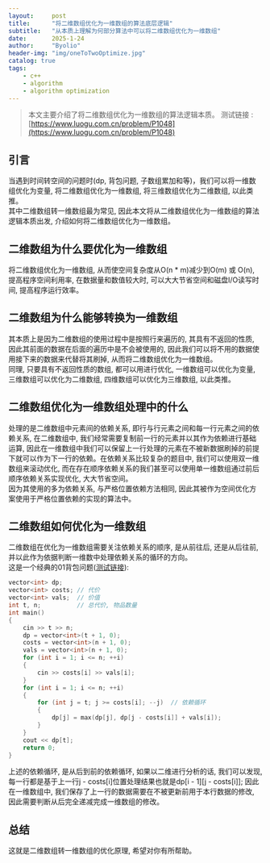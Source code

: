 ```yaml
---
layout:     post
title:      "将二维数组优化为一维数组的算法底层逻辑"
subtitle:   "从本质上理解为何部分算法中可以将二维数组优化为一维数组"
date:       2025-1-24
author:     "Byolio"
header-img: "img/oneToTwoOptimize.jpg"
catalog: true
tags:
    - c++
    - algorithm
    - algorithm optimization
---
```

> 本文主要介绍了将二维数组优化为一维数组的算法逻辑本质。
> 测试链接 : [https://www.luogu.com.cn/problem/P1048](https://www.luogu.com.cn/problem/P1048)

## 引言
当遇到时间转空间的问题时(dp, 背包问题, 子数组累加和等)，我们可以将一维数组优化为变量, 将二维数组优化为一维数组, 将三维数组优化为二维数组, 以此类推。 \
其中二维数组转一维数组最为常见, 因此本文将从二维数组优化为一维数组的算法逻辑本质出发, 介绍如何将二维数组优化为一维数组。

## 二维数组为什么要优化为一维数组
将二维数组优化为一维数组, 从而使空间复杂度从O(n * m)减少到O(m) 或 O(n), 提高程序空间利用率, 在数据量和数值较大时, 可以大大节省空间和磁盘I/O读写时间, 提高程序运行效率。

## 二维数组为什么能够转换为一维数组
其本质上是因为二维数组的使用过程中是按照行来遍历的, 其具有不返回的性质, 因此其前面的数据在后面的遍历中是不会被使用的, 因此我们可以将不用的数据使用接下来的数据来代替将其刷掉, 从而将二维数组优化为一维数组。 \
同理, 只要具有不返回性质的数组, 都可以用进行优化, 一维数组可以优化为变量, 三维数组可以优化为二维数组, 四维数组可以优化为三维数组, 以此类推。

## 二维数组优化为一维数组处理中的什么
处理的是二维数组中元素间的依赖关系, 即行与行元素之间和每一行元素之间的依赖关系, 在二维数组中, 我们经常需要复制前一行的元素并以其作为依赖进行基础运算, 因此在一维数组中我们可以保留上一行处理的元素在不被新数据刷掉的前提下就可以作为下一行的依赖。在依赖关系比较复杂的题目中, 我们可以使用双一维数组来滚动优化, 而在存在顺序依赖关系的我们甚至可以使用单一维数组通过前后顺序依赖关系实现优化, 大大节省空间。  \
因为其使用的多为依赖关系, 与严格位置依赖方法相同, 因此其被作为空间优化方案使用于严格位置依赖的实现的算法中。

## 二维数组如何优化为一维数组
二维数组在优化为一维数组需要关注依赖关系的顺序, 是从前往后, 还是从后往前, 并以此作为依据判断一维数中处理依赖关系的循环的方向。\
这是一个经典的01背包问题([测试链接](https://www.luogu.com.cn/problem/P1048)): 
```c++
vector<int> dp;
vector<int> costs; // 代价
vector<int> vals;  // 价值
int t, n;          // 总代价, 物品数量
int main()
{
	cin >> t >> n;
	dp = vector<int>(t + 1, 0); 
	costs = vector<int>(n + 1, 0);
	vals = vector<int>(n + 1, 0);
	for (int i = 1; i <= n; ++i)
	{
		cin >> costs[i] >> vals[i]; 
	}
	for (int i = 1; i <= n; ++i)
	{
		for (int j = t; j >= costs[i]; --j)  // 依赖循环
		{
			dp[j] = max(dp[j], dp[j - costs[i]] + vals[i]);
		}
	}
	cout << dp[t];
	return 0;
}
```
上述的依赖循环, 是从后到前的依赖循环, 如果以二维进行分析的话, 我们可以发现, 每一行都是基于上一行j - costs[i]位置处理结果也就是dp[i - 1][j - costs[i]]; 因此在一维数组中, 我们保存了上一行的数据需要在不被更新前用于本行数据的修改, 因此需要判断从后完全递减完成一维数组的修改。


## 总结
这就是二维数组转一维数组的优化原理, 希望对你有所帮助。